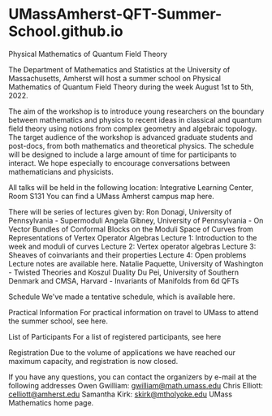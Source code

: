 # UMassAmherst-QFT-Summer-School.github.io
Physical Mathematics of Quantum Field Theory

The Department of Mathematics and Statistics at the University of Massachusetts, Amherst will host a summer school on Physical Mathematics of Quantum Field Theory during the week August 1st to 5th, 2022. 

The aim of the workshop is to introduce young researchers on the boundary between mathematics and physics to recent ideas in classical and quantum field theory using notions from complex geometry and algebraic topology. The target audience of the workshop is advanced graduate students and post-docs, from both mathematics and theoretical physics. The schedule will be designed to include a large amount of time for participants to interact. We hope especially to encourage conversations between mathematicians and physicists. 

All talks will be held in the following location:
Integrative Learning Center, Room S131
You can find a UMass Amherst campus map here. 

There will be series of lectures given by: 
Ron Donagi, University of Pennsylvania - Supermoduli
Angela Gibney, University of Pennsylvania - On Vector Bundles of Conformal Blocks on the Moduli Space of Curves from Representations of Vertex Operator Algebras
Lecture 1: Introduction to the week and moduli of curves
Lecture 2: Vertex operator algebras
Lecture 3: Sheaves of coinvariants and their properties
Lecture 4: Open problems
Lecture notes are available here.
Natalie Paquette, University of Washington - Twisted Theories and Koszul Duality
Du Pei, University of Southern Denmark and CMSA, Harvard - Invariants of Manifolds from 6d QFTs


Schedule
We've made a tentative schedule, which is available here.

Practical Information
For practical information on travel to UMass to attend the summer school, see here.

List of Participants
For a list of registered participants, see here

Registration
Due to the volume of applications we have reached our maximum capacity, and registration is now closed. 


If you have any questions, you can contact the organizers by e-mail at the following addresses 
Owen Gwilliam: gwilliam@math.umass.edu 
Chris Elliott: celliott@amherst.edu 
Samantha Kirk: skirk@mtholyoke.edu
UMass Mathematics home page.
